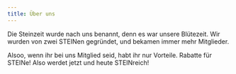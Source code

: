 ```yaml
---
title: Über uns
---
```

Die Steinzeit wurde nach uns benannt, denn es war unsere Blütezeit. Wir wurden von zwei STEINen gegründet, und bekamen immer mehr Mitglieder. 

Alsoo, wenn ihr bei uns Mitglied seid, habt ihr nur Vorteile. Rabatte für STEINe! Also werdet jetzt und heute STEINreich!